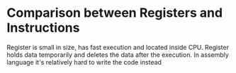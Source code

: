 

# Comparison between Registers and Instructions
Register is small in size, has fast execution and located inside CPU. Register holds data temporarily and deletes the data after the execution. In assembly language it's relatively hard to write the code instead 


